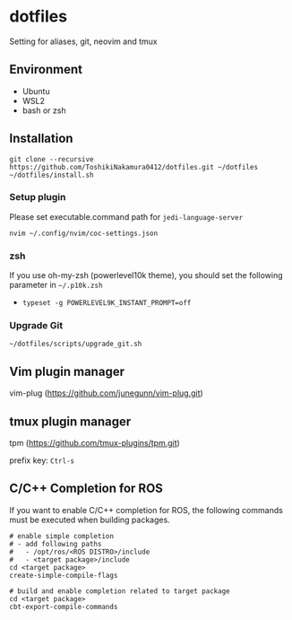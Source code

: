 # dotfiles
Setting for aliases, git, neovim and tmux
## Environment
- Ubuntu
- WSL2
- bash or zsh
## Installation
```
git clone --recursive https://github.com/ToshikiNakamura0412/dotfiles.git ~/dotfiles
~/dotfiles/install.sh
```
### Setup plugin
Please set executable.command path for `jedi-language-server`
```
nvim ~/.config/nvim/coc-settings.json
```
### zsh
If you use oh-my-zsh (powerlevel10k theme), you should set the following parameter in `~/.p10k.zsh`
- `typeset -g POWERLEVEL9K_INSTANT_PROMPT=off`
### Upgrade Git
```
~/dotfiles/scripts/upgrade_git.sh
```
## Vim plugin manager
vim-plug (https://github.com/junegunn/vim-plug.git)
## tmux plugin manager
tpm (https://github.com/tmux-plugins/tpm.git)

prefix key: `Ctrl-s`
## C/C++ Completion for ROS
If you want to enable C/C++ completion for ROS, the following commands must be executed when building packages.
```
# enable simple completion
# - add following paths
#   - /opt/ros/<ROS DISTRO>/include
#   - <target package>/include
cd <target package>
create-simple-compile-flags

# build and enable completion related to target package
cd <target package>
cbt-export-compile-commands
```
